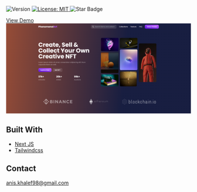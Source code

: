
<p>
  <img alt="Version" src="https://img.shields.io/badge/version-0.1.0-blue.svg?cacheSeconds=2592000" />
  <a href="#" target="_blank">
    <img alt="License: MIT" src="https://img.shields.io/badge/License-MIT-yellow.svg" />
  </a>
  <img src="https://img.shields.io/static/v1?label=%F0%9F%8C%9F&message=If%20Useful&style=style=flat&color=BC4E99" alt="Star Badge"/>
</p>
<p> 
    <a href="https://phenomenol-art.vercel.app">View Demo</a>
    <img src="screenshot.png" alt="screenshot">
  </a>
</p>

## Built With

* [Next JS](https://nextjs.org/)
* [Tailwindcss](https://tailwindcss.com/)


<!-- CONTACT -->
## Contact

anis.khalef98@gmail.com

